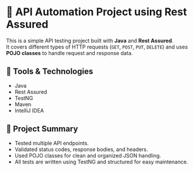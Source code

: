 # 🧪 API Automation Project using Rest Assured

This is a simple API testing project built with **Java** and **Rest Assured**.  
It covers different types of HTTP requests (`GET`, `POST`, `PUT`, `DELETE`) and uses **POJO classes** to handle request and response data.

## 🔧 Tools & Technologies

- Java  
- Rest Assured  
- TestNG  
- Maven  
- IntelliJ IDEA

## 📌 Project Summary

- Tested multiple API endpoints.
- Validated status codes, response bodies, and headers.
- Used POJO classes for clean and organized JSON handling.
- All tests are written using TestNG and structured for easy maintenance.
